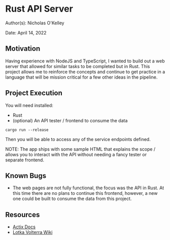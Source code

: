 # Rust API Server

Author(s): Nicholas O'Kelley

Date: April 14, 2022

## Motivation

Having experience with NodeJS and TypeScript, I wanted to build out
a web server that allowed for similar tasks to be completed but in Rust. This project allows
me to reinforce the concepts and continue to get practice in a language that will be
mission critical for a few other ideas in the pipeline.

## Project Execution

You will need installed:

- Rust
- (optional) An API tester / frontend to consume the data

```
cargo run --release
```

Then you will be able to access any of the service endpoints defined.

NOTE: The app ships with some sample HTML that explains the scope / allows you to interact with the API without needing a fancy tester or separate frontend.

## Known Bugs

- The web pages are not fully functional, the focus was the API in Rust. At this time there are no plans to continue this frontend, however, a new one could be built to consume the data from this project.

## Resources

- [Actix Docs](https://actix.rs/docs/whatis/)
- [Lotka Volterra Wiki](https://en.wikipedia.org/wiki/Lotka%E2%80%93Volterra_equations)
